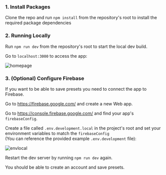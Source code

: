 ### 1. Install Packages
Clone the repo and run `npm install` from the repository's root to install the required package dependencies

### 2. Running Locally
Run `npm run dev` from the repository's root to start the local dev build.

Go to `localhost:3000` to access the app:

![homepage](https://github.com/Sharpirate/need-to-break/assets/20927667/f452acb9-d812-4ba6-a55a-2ee56176f402)

### 3. (Optional) Configure Firebase
If you want to be able to save presets you need to connect the app to Firebase.

Go to https://firebase.google.com/ and create a new Web app.

Go to https://console.firebase.google.com/ and find your app's `firebaseConfig`.

Create a file called `.env.development.local` in the project's root and set your environment variables to match the `firebaseConfig`\
(You can reference the provided example `.env.development` file):

![envlocal](https://github.com/Sharpirate/need-to-break/assets/20927667/4e12dae0-cb5e-4baf-9996-f17da9266ab5)

Restart the dev server by running `npm run dev` again.

You should be able to create an account and save presets.

